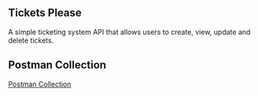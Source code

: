 ## Tickets Please
A simple ticketing system API that allows users to create, view, update and delete tickets.

## Postman Collection
[Postman Collection](https://www.postman.com/rajandangi/tickets-please)